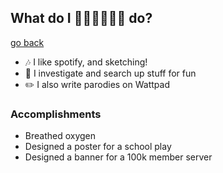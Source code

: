 ##  What do I 👀👀👀👀👀👀 do?
[go back](https://kodedkodie.github.io)

* 🎶 I like spotify, and sketching!
* 👀 I investigate and search up stuff for fun
* ✏️ I also write parodies on Wattpad

### Accomplishments
- Breathed oxygen
- Designed a poster for a school play
- Designed a banner for a 100k member server
